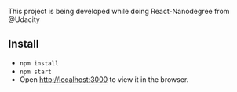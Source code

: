 This project is being developed while doing React-Nanodegree from @Udacity

Install
---
- `npm install`
- `npm start`
- Open [http://localhost:3000](http://localhost:3000) to view it in the browser.
